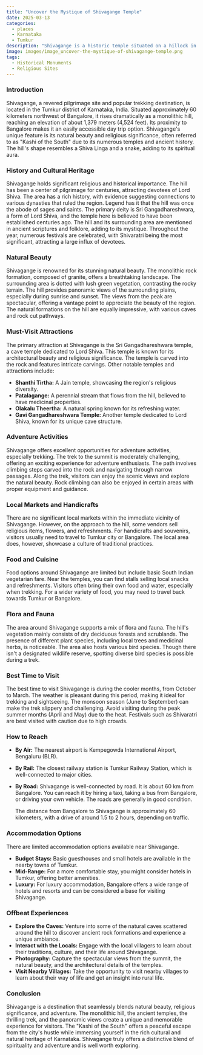 ```yaml
---
title: "Uncover the Mystique of Shivagange Temple"
date: 2025-03-13
categories:
  - places
  - Karnataka
  - Tumkur
description: "Shivagange is a historic temple situated on a hillock in Tumkur district, Karnataka. The temple dates back to the 12th century and is known for its stunning architecture and beautiful carvings."
image: images/image_uncover-the-mystique-of-shivagange-temple.png
tags: 
  - Historical Monuments
  - Religious Sites
---
```



### **Introduction**

Shivagange, a revered pilgrimage site and popular trekking destination, is located in the Tumkur district of Karnataka, India. Situated approximately 60 kilometers northwest of Bangalore, it rises dramatically as a monolithic hill, reaching an elevation of about 1,379 meters (4,524 feet). Its proximity to Bangalore makes it an easily accessible day trip option. Shivagange's unique feature is its natural beauty and religious significance, often referred to as "Kashi of the South" due to its numerous temples and ancient history. The hill's shape resembles a Shiva Linga and a snake, adding to its spiritual aura.

### **History and Cultural Heritage**

Shivagange holds significant religious and historical importance. The hill has been a center of pilgrimage for centuries, attracting devotees of Lord Shiva. The area has a rich history, with evidence suggesting connections to various dynasties that ruled the region. Legend has it that the hill was once the abode of sages and saints. The primary deity is Sri Gangadhareshwara, a form of Lord Shiva, and the temple here is believed to have been established centuries ago. The hill and its surrounding area are mentioned in ancient scriptures and folklore, adding to its mystique. Throughout the year, numerous festivals are celebrated, with Shivaratri being the most significant, attracting a large influx of devotees.


### **Natural Beauty**

Shivagange is renowned for its stunning natural beauty. The monolithic rock formation, composed of granite, offers a breathtaking landscape. The surrounding area is dotted with lush green vegetation, contrasting the rocky terrain. The hill provides panoramic views of the surrounding plains, especially during sunrise and sunset. The views from the peak are spectacular, offering a vantage point to appreciate the beauty of the region. The natural formations on the hill are equally impressive, with various caves and rock cut pathways.


### **Must-Visit Attractions**

The primary attraction at Shivagange is the Sri Gangadhareshwara temple, a cave temple dedicated to Lord Shiva. This temple is known for its architectural beauty and religious significance. The temple is carved into the rock and features intricate carvings. Other notable temples and attractions include:

*   **Shanthi Tirtha:** A Jain temple, showcasing the region's religious diversity.
*   **Patalagange:** A perennial stream that flows from the hill, believed to have medicinal properties.
*   **Olakalu Theertha:** A natural spring known for its refreshing water.
*   **Gavi Gangadhareshwara Temple:** Another temple dedicated to Lord Shiva, known for its unique cave structure.


### **Adventure Activities**

Shivagange offers excellent opportunities for adventure activities, especially trekking. The trek to the summit is moderately challenging, offering an exciting experience for adventure enthusiasts. The path involves climbing steps carved into the rock and navigating through narrow passages. Along the trek, visitors can enjoy the scenic views and explore the natural beauty. Rock climbing can also be enjoyed in certain areas with proper equipment and guidance.

### **Local Markets and Handicrafts**

There are no significant local markets within the immediate vicinity of Shivagange. However, on the approach to the hill, some vendors sell religious items, flowers, and refreshments. For handicrafts and souvenirs, visitors usually need to travel to Tumkur city or Bangalore. The local area does, however, showcase a culture of traditional practices.

### **Food and Cuisine**

Food options around Shivagange are limited but include basic South Indian vegetarian fare. Near the temples, you can find stalls selling local snacks and refreshments. Visitors often bring their own food and water, especially when trekking. For a wider variety of food, you may need to travel back towards Tumkur or Bangalore.


### **Flora and Fauna**

The area around Shivagange supports a mix of flora and fauna. The hill's vegetation mainly consists of dry deciduous forests and scrublands. The presence of different plant species, including local trees and medicinal herbs, is noticeable. The area also hosts various bird species. Though there isn't a designated wildlife reserve, spotting diverse bird species is possible during a trek.

### **Best Time to Visit**

The best time to visit Shivagange is during the cooler months, from October to March. The weather is pleasant during this period, making it ideal for trekking and sightseeing. The monsoon season (June to September) can make the trek slippery and challenging. Avoid visiting during the peak summer months (April and May) due to the heat. Festivals such as Shivaratri are best visited with caution due to high crowds.

### **How to Reach**

*   **By Air:** The nearest airport is Kempegowda International Airport, Bengaluru (BLR).
*   **By Rail:** The closest railway station is Tumkur Railway Station, which is well-connected to major cities.
*   **By Road:** Shivagange is well-connected by road. It is about 60 km from Bangalore. You can reach it by hiring a taxi, taking a bus from Bangalore, or driving your own vehicle. The roads are generally in good condition.

    The distance from Bangalore to Shivagange is approximately 60 kilometers, with a drive of around 1.5 to 2 hours, depending on traffic.


### **Accommodation Options**

There are limited accommodation options available near Shivagange.
*   **Budget Stays:** Basic guesthouses and small hotels are available in the nearby towns of Tumkur.
*   **Mid-Range:** For a more comfortable stay, you might consider hotels in Tumkur, offering better amenities.
*   **Luxury:** For luxury accommodation, Bangalore offers a wide range of hotels and resorts and can be considered a base for visiting Shivagange.

### **Offbeat Experiences**

*   **Explore the Caves:** Venture into some of the natural caves scattered around the hill to discover ancient rock formations and experience a unique ambiance.
*   **Interact with the Locals:** Engage with the local villagers to learn about their traditions, culture, and their life around Shivagange.
*   **Photography:** Capture the spectacular views from the summit, the natural beauty, and the architectural details of the temples.
*   **Visit Nearby Villages:** Take the opportunity to visit nearby villages to learn about their way of life and get an insight into rural life.

### **Conclusion**

Shivagange is a destination that seamlessly blends natural beauty, religious significance, and adventure. The monolithic hill, the ancient temples, the thrilling trek, and the panoramic views create a unique and memorable experience for visitors. The "Kashi of the South" offers a peaceful escape from the city's hustle while immersing yourself in the rich cultural and natural heritage of Karnataka. Shivagange truly offers a distinctive blend of spirituality and adventure and is well worth exploring.



